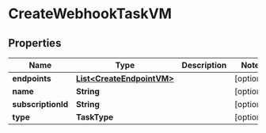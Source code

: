 

# CreateWebhookTaskVM


## Properties

Name | Type | Description | Notes
------------ | ------------- | ------------- | -------------
**endpoints** | [**List&lt;CreateEndpointVM&gt;**](CreateEndpointVM.md) |  |  [optional]
**name** | **String** |  |  [optional]
**subscriptionId** | **String** |  |  [optional]
**type** | **TaskType** |  |  [optional]



